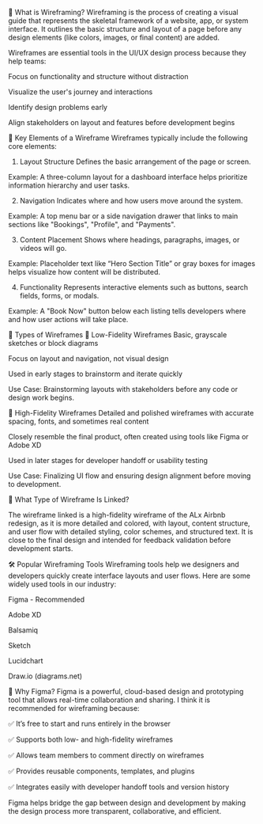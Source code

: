 🎨 What is Wireframing?
Wireframing is the process of creating a visual guide that represents the skeletal framework of a website, app, or system interface. It outlines the basic structure and layout of a page before any design elements (like colors, images, or final content) are added.

Wireframes are essential tools in the UI/UX design process because they help teams:

Focus on functionality and structure without distraction

Visualize the user's journey and interactions

Identify design problems early

Align stakeholders on layout and features before development begins

🧱 Key Elements of a Wireframe
Wireframes typically include the following core elements:

1. Layout Structure
Defines the basic arrangement of the page or screen.

Example: A three-column layout for a dashboard interface helps prioritize information hierarchy and user tasks.

2. Navigation
Indicates where and how users move around the system.

Example: A top menu bar or a side navigation drawer that links to main sections like "Bookings", "Profile", and "Payments".

3. Content Placement
Shows where headings, paragraphs, images, or videos will go.

Example: Placeholder text like “Hero Section Title” or gray boxes for images helps visualize how content will be distributed.

4. Functionality
Represents interactive elements such as buttons, search fields, forms, or modals.

Example: A "Book Now" button below each listing tells developers where and how user actions will take place.

🧾 Types of Wireframes
🔹 Low-Fidelity Wireframes
Basic, grayscale sketches or block diagrams

Focus on layout and navigation, not visual design

Used in early stages to brainstorm and iterate quickly

Use Case: Brainstorming layouts with stakeholders before any code or design work begins.

🔸 High-Fidelity Wireframes
Detailed and polished wireframes with accurate spacing, fonts, and sometimes real content

Closely resemble the final product, often created using tools like Figma or Adobe XD

Used in later stages for developer handoff or usability testing

Use Case: Finalizing UI flow and ensuring design alignment before moving to development.

📌 What Type of Wireframe Is Linked?

The wireframe linked is a high-fidelity wireframe of the ALx Airbnb redesign, as it is more detailed and colored, with layout, content structure, and user flow with detailed styling, color schemes, and structured text. It is close to the final design and intended for feedback validation before development starts.

🛠️ Popular Wireframing Tools
Wireframing tools help we designers and developers quickly create interface layouts and user flows. Here are some widely used tools in our industry:

Figma - Recommended

Adobe XD

Balsamiq

Sketch

Lucidchart

Draw.io (diagrams.net)

🌟 Why Figma?
Figma is a powerful, cloud-based design and prototyping tool that allows real-time collaboration and sharing. I think it is recommended for wireframing because:

✅ It’s free to start and runs entirely in the browser

✅ Supports both low- and high-fidelity wireframes

✅ Allows team members to comment directly on wireframes

✅ Provides reusable components, templates, and plugins

✅ Integrates easily with developer handoff tools and version history

Figma helps bridge the gap between design and development by making the design process more transparent, collaborative, and efficient.
